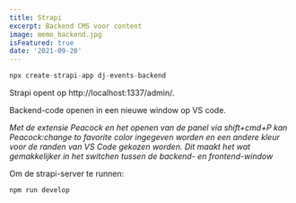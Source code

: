 ```yaml
---
title: Strapi 
excerpt: Backend CMS voor content
image: memo_backend.jpg
isFeatured: true
date: '2021-09-20'
---
```


```js
npx create-strapi-app dj-events-backend
```

Strapi opent op http://localhost:1337/admin/.

Backend-code openen in een nieuwe window op VS code. 

*Met de extensie Peacock en het openen van de panel via shift+cmd+P kan Peacock:change to favorite color ingegeven worden en een andere kleur voor de randen van VS Code gekozen worden. Dit maakt het wat gemakkelijker in het switchen tussen de backend- en frontend-window*

Om de strapi-server te runnen:

```js
npm run develop
```